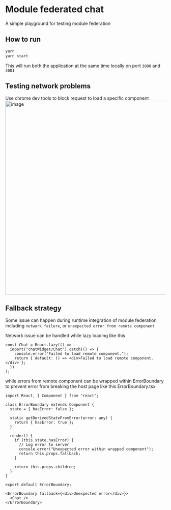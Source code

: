 # Module federated chat
A simple playground for testing module federation

## How to run
```sh
yarn
yarn start
```

This will run both the application at the same time locally on port `3000` and `3001`

## Testing network problems
Use chrome dev tools to block request to load a specific component
<img width="610" alt="image" src="https://github.com/bokherus/module-federated-chat/assets/9125776/cf17c5d7-e67d-4800-9289-46952787e7d2">


## Fallback strategy
Some issue can happen during runtime integration of module federation including `network failure`, or `unexpected error from remote component`

Network issue can be handled while lazy loading like this
```tsx
const Chat = React.lazy(() =>
  import("chatWidget/Chat").catch(() => {
    console.error("Failed to load remote component.");
    return { default: () => <div>Failed to load remote component.</div> };
  })
);
```

while errors from remote component can be wrapped within ErrorBoundary to prevent error from breaking the host page like this
ErrorBoundary.tsx
```tsx
import React, { Component } from "react";

class ErrorBoundary extends Component {
  state = { hasError: false };

  static getDerivedStateFromError(error: any) {
    return { hasError: true };
  }

  render() {
    if (this.state.hasError) {
      // Log error to server
      console.error("Unexpected error within wrapped component");
      return this.props.fallback;
    }

    return this.props.children;
  }
}

export default ErrorBoundary;
```

```tsx
<ErrorBoundary fallback={<div>Unexpected error</div>}>
  <Chat />
</ErrorBoundary>
```
